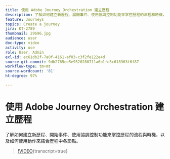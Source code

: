 ```yaml
---
title: 使用 Adobe Journey Orchestration 建立歷程
description: 了解如何建立新歷程、展開事件、使用協調控制功能來掌控歷程的流程和時機，以及如何使用動作來結合歷程中各節點。
feature: Journeys
topics: Create a journey
jira: KT-2789
thumbnail: 29696.jpg
audience: user
doc-type: video
activity: use
role: User, Admin
exl-id: ec61db2f-7a0f-4161-af03-c3f2fe122e4d
source-git-commit: 9db2765ee5e9520280711a6b1fe3c618963f6f87
workflow-type: tm+mt
source-wordcount: '81'
ht-degree: 97%

---
```



# 使用 Adobe Journey Orchestration 建立歷程

了解如何建立新歷程、開始事件、使用協調控制功能來掌控歷程的流程與時機，以及如何使用動作來結合歷程中各節點。

>[!VIDEO](https://video.tv.adobe.com/v/29696?learn=on){transcript=true}

